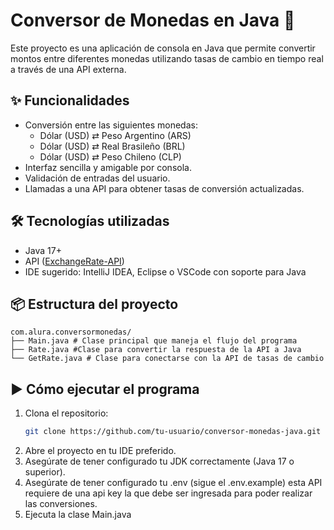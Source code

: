 # Conversor de Monedas en Java 💱

Este proyecto es una aplicación de consola en Java que permite convertir montos entre diferentes monedas utilizando tasas de cambio en tiempo real a través de una API externa.

## ✨ Funcionalidades

- Conversión entre las siguientes monedas:
    - Dólar (USD) ⇄ Peso Argentino (ARS)
    - Dólar (USD) ⇄ Real Brasileño (BRL)
    - Dólar (USD) ⇄ Peso Chileno (CLP)
- Interfaz sencilla y amigable por consola.
- Validación de entradas del usuario.
- Llamadas a una API para obtener tasas de conversión actualizadas.

## 🛠️ Tecnologías utilizadas

- Java 17+
- API ([ExchangeRate-API](https://www.exchangerate-api.com/))
- IDE sugerido: IntelliJ IDEA, Eclipse o VSCode con soporte para Java

## 📦 Estructura del proyecto

```
com.alura.conversormonedas/
├── Main.java # Clase principal que maneja el flujo del programa
├── Rate.java #Clase para convertir la respuesta de la API a Java
└── GetRate.java # Clase para conectarse con la API de tasas de cambio
```

## ▶️ Cómo ejecutar el programa

1. Clona el repositorio:
   ```bash
   git clone https://github.com/tu-usuario/conversor-monedas-java.git
    ```
2. Abre el proyecto en tu IDE preferido.
3. Asegúrate de tener configurado tu JDK correctamente (Java 17 o superior).
4. Asegúrate de tener configurado tu .env (sigue el .env.example) esta API requiere de una api key la que debe ser ingresada para poder realizar las conversiones.
5. Ejecuta la clase Main.java 
